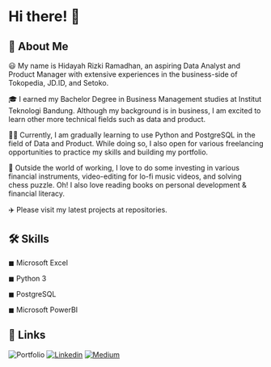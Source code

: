 # Hi there! 👋

## 🚀 About Me

😃 My name is Hidayah Rizki Ramadhan, an aspiring Data Analyst and Product Manager with extensive experiences in the business-side of Tokopedia, JD.ID, and Setoko.

🎓 I earned my Bachelor Degree in Business Management studies at Institut Teknologi Bandung. Although my background is in business, I am excited to learn other more technical fields such as data and product.

👨‍💻 Currently, I am gradually learning to use Python and PostgreSQL in the field of Data and Product. While doing so, I also open for various freelancing opportunities to practice my skills and building my portfolio.

🎸 Outside the world of working, I love to do some investing in various financial instruments, video-editing for lo-fi music videos, and solving chess puzzle. Oh! I also love reading books on personal development & financial literacy.

✈️ Please visit my latest projects at repositories.

## 🛠️ Skills

◼ Microsoft Excel

◼ Python 3

◼ PostgreSQL

◼ Microsoft PowerBI

## 🔗 Links

![Portfolio](https://img.shields.io/badge/Portfolio-34E27A?style=for-the-badge&logo=Portfolio&logoColor=white)
[![Linkedin](https://img.shields.io/badge/Linkedin-0A66C2?style=for-the-badge&logo=Linkedin&logoColor=White)](https://www.linkedin.com/in/hidayahrr)
[![Medium](https://img.shields.io/badge/Medium-000000?style=for-the-badge&logo=Medium&logoColor=White)](https://hidayahrr.medium.com/)
